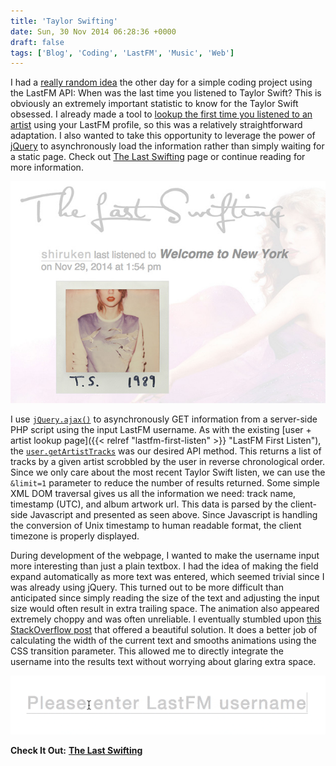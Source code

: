 ```yaml
---
title: 'Taylor Swifting'
date: Sun, 30 Nov 2014 06:28:36 +0000
draft: false
tags: ['Blog', 'Coding', 'LastFM', 'Music', 'Web']
---
```


I had a [really random idea](https://twitter.com/shiruken/status/536957959503241217) the other day for a simple coding project using the LastFM API: When was the last time you listened to Taylor Swift? This is obviously an extremely important statistic to know for the Taylor Swift obsessed. I already made a tool to [lookup the first time you listened to an artist](/first) using your LastFM profile, so this was a relatively straightforward adaptation. I also wanted to take this opportunity to leverage the power of [jQuery](http://jquery.com/) to asynchronously load the information rather than simply waiting for a static page. Check out [The Last Swifting](/swifting) page or continue reading for more information.

![Screenshot of The Last Swifting result page](screenshot.jpg)

I use [`jQuery.ajax()`](http://api.jquery.com/jquery.ajax/) to asynchronously GET information from a server-side PHP script using the input LastFM username. As with the existing [user + artist lookup page]({{< relref "lastfm-first-listen" >}} "LastFM First Listen"), the [`user.getArtistTracks`](http://www.last.fm/api/show/user.getArtistTracks) was our desired API method. This returns a list of tracks by a given artist scrobbled by the user in reverse chronological order. Since we only care about the most recent Taylor Swift listen, we can use the `&limit=1` parameter to reduce the number of results returned. Some simple XML DOM traversal gives us all the information we need: track name, timestamp (UTC), and album artwork url. This data is parsed by the client-side Javascript and presented as seen above. Since Javascript is handling the conversion of Unix timestamp to human readable format, the client timezone is properly displayed.

During development of the webpage, I wanted to make the username input more interesting than just a plain textbox. I had the idea of making the field expand automatically as more text was entered, which seemed trivial since I was already using jQuery. This turned out to be more difficult than anticipated since simply reading the size of the text and adjusting the input size would often result in extra trailing space. The animation also appeared extremely choppy and was often unreliable. I eventually stumbled upon [this StackOverflow post](http://stackoverflow.com/questions/8100770/auto-scaling-inputtype-text-to-width-of-value/22423199#22423199) that offered a beautiful solution. It does a better job of calculating the width of the current text and smooths animations using the CSS transition parameter. This allowed me to directly integrate the username into the results text without worrying about glaring extra space.

![Text Entry Demonstration](text.gif)

**Check It Out:** [**The Last Swifting**](/swifting)

